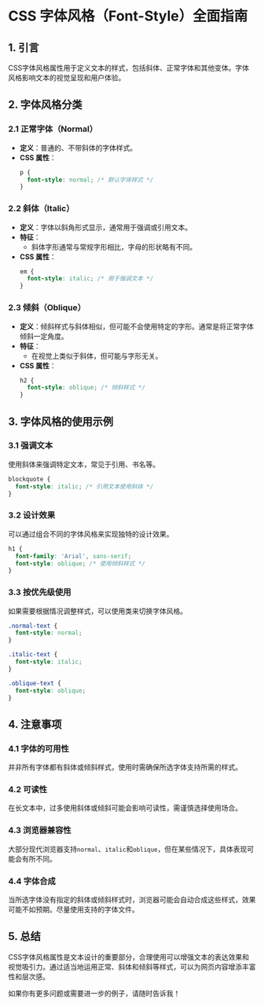 # CSS 字体风格（Font-Style）全面指南

## 1. 引言
CSS字体风格属性用于定义文本的样式，包括斜体、正常字体和其他变体。字体风格影响文本的视觉呈现和用户体验。

## 2. 字体风格分类

### 2.1 正常字体（Normal）
- **定义**：普通的、不带斜体的字体样式。
- **CSS 属性**：
  ```css
  p {
    font-style: normal; /* 默认字体样式 */
  }
  ```

### 2.2 斜体（Italic）
- **定义**：字体以斜角形式显示，通常用于强调或引用文本。
- **特征**：
  - 斜体字形通常与常规字形相比，字母的形状略有不同。
- **CSS 属性**：
  ```css
  em {
    font-style: italic; /* 用于强调文本 */
  }
  ```

### 2.3 倾斜（Oblique）
- **定义**：倾斜样式与斜体相似，但可能不会使用特定的字形。通常是将正常字体倾斜一定角度。
- **特征**：
  - 在视觉上类似于斜体，但可能与字形无关。
- **CSS 属性**：
  ```css
  h2 {
    font-style: oblique; /* 倾斜样式 */
  }
  ```

## 3. 字体风格的使用示例

### 3.1 强调文本
使用斜体来强调特定文本，常见于引用、书名等。
```css
blockquote {
  font-style: italic; /* 引用文本使用斜体 */
}
```

### 3.2 设计效果
可以通过组合不同的字体风格来实现独特的设计效果。
```css
h1 {
  font-family: 'Arial', sans-serif;
  font-style: oblique; /* 使用倾斜样式 */
}
```

### 3.3 按优先级使用
如果需要根据情况调整样式，可以使用类来切换字体风格。
```css
.normal-text {
  font-style: normal;
}

.italic-text {
  font-style: italic;
}

.oblique-text {
  font-style: oblique;
}
```

## 4. 注意事项

### 4.1 字体的可用性
并非所有字体都有斜体或倾斜样式，使用时需确保所选字体支持所需的样式。

### 4.2 可读性
在长文本中，过多使用斜体或倾斜可能会影响可读性，需谨慎选择使用场合。

### 4.3 浏览器兼容性
大部分现代浏览器支持`normal`、`italic`和`oblique`，但在某些情况下，具体表现可能会有所不同。

### 4.4 字体合成
当所选字体没有指定的斜体或倾斜样式时，浏览器可能会自动合成这些样式，效果可能不如预期。尽量使用支持的字体文件。

## 5. 总结
CSS字体风格属性是文本设计的重要部分，合理使用可以增强文本的表达效果和视觉吸引力。通过适当地运用正常、斜体和倾斜等样式，可以为网页内容增添丰富性和层次感。

如果你有更多问题或需要进一步的例子，请随时告诉我！